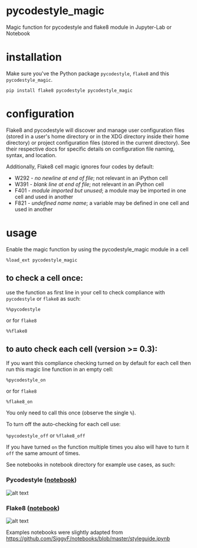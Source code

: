 # pycodestyle_magic
Magic function for pycodestyle and flake8 module in Jupyter-Lab or Notebook

# installation
Make sure you've the Python package `pycodestyle`, `flake8` and this `pycodestyle_magic`.

```
pip install flake8 pycodestyle pycodestyle_magic
```

# configuration

Flake8 and pycodestyle will discover and manage user configuration files
(stored in a user's home directory or in the XDG directory inside their home
directory) or project configuration files (stored in the current directory).
See their respective docs for specific details on configuration file naming,
syntax, and location.

Additionally, Flake8 cell magic ignores four codes by default:
  * W292 - *no newline at end of file*; not relevant in an iPython cell
  * W391 - *blank line at end of file*; not relevant in an iPython cell
  * F401 - *module imported but unused*; a module may be imported in one cell and used in another
  * F821 - *undefined name name*; a variable may be defined in one cell and used in another

# usage
Enable the magic function by using the pycodestyle_magic module in a cell

`%load_ext pycodestyle_magic`

## to check a cell once:
use the function as first line in your cell to check compliance with `pycodestyle` or `flake8` as such:

`%%pycodestyle`

or for `flake8`

`%%flake8`

## to auto check each cell (version >= 0.3):
If you want this compliance checking turned on by default for each cell then run this magic line function in an empty cell:

`%pycodestyle_on`

or for `flake8`

`%flake8_on`

You only need to call this once (observe the single `%`).

To turn off the auto-checking for each cell use:

`%pycodestyle_off` or `%flake8_off`

If you have turned `on` the function multiple times you also will have to turn it `off` the same amount of times.

See notebooks in notebook directory for example use cases, as such:
### Pycodestyle ([notebook](https://github.com/mattijn/pycodestyle_magic/blob/master/notebook/example%20pycodestyle_magic.ipynb))
![alt text](img/pycodestyle.PNG)

### Flake8 ([notebook](https://github.com/mattijn/pycodestyle_magic/blob/master/notebook/example%20flake8_magic.ipynb))
![alt text](img/flake8.PNG)

Examples notebooks were slightly adapted from
https://github.com/SiggyF/notebooks/blob/master/styleguide.ipynb
